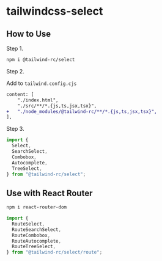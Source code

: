 # tailwindcss-select

## How to Use

Step 1.
```bash
npm i @tailwind-rc/select
```

Step 2.

Add to `tailwind.config.cjs`
```diff
content: [
    "./index.html",
    "./src/**/*.{js,ts,jsx,tsx}",
+   "./node_modules/@tailwind-rc/**/*.{js,ts,jsx,tsx}",
],
```

Step 3.
```jsx
import { 
  Select, 
  SearchSelect, 
  Combobox, 
  Autocomplete, 
  TreeSelect,
} from "@tailwind-rc/select";

```

## Use with React Router

```bash
npm i react-router-dom
```

```jsx
import { 
  RouteSelect,
  RouteSearchSelect,
  RouteCombobox,
  RouteAutocomplete,
  RouteTreeSelect,
} from "@tailwind-rc/select/route";

```
